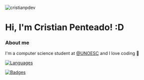 <p align="left"> <img src="https://komarev.com/ghpvc/?username=cristianpdev" alt="cristianpdev" /> </p>

# Hi, I'm Cristian Penteado! :D

### About me
I'm a computer science student at [@UNOESC](https://www.unoesc.edu.br/) and I love coding 💜

[![Languages](https://github-readme-stats.vercel.app/api/top-langs/?username=cristianpdev)](https://github.com/cristianpdev)


[![Badges](https://github-profile-summary-cards.vercel.app/api/cards/profile-details?username=cristianpdev&theme=vue)](https://github.com/cristianpdev)

